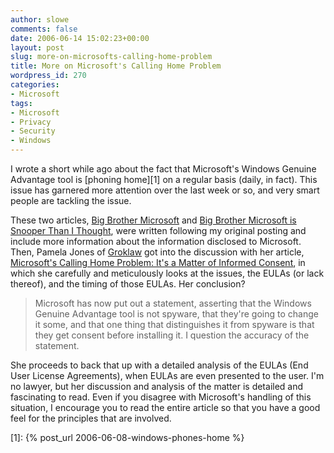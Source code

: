 ```yaml
---
author: slowe
comments: false
date: 2006-06-14 15:02:23+00:00
layout: post
slug: more-on-microsofts-calling-home-problem
title: More on Microsoft's Calling Home Problem
wordpress_id: 270
categories:
- Microsoft
tags:
- Microsoft
- Privacy
- Security
- Windows
---
```


I wrote a short while ago about the fact that Microsoft's Windows Genuine Advantage tool is [phoning home][1] on a regular basis (daily, in fact). This issue has garnered more attention over the last week or so, and very smart people are tackling the issue.

These two articles, [Big Brother Microsoft](http://www.linux-watch.com/news/NS6544431885.html) and [Big Brother Microsoft is Snooper Than I Thought](http://www.linux-watch.com/news/NS5029665134.html), were written following my original posting and include more information about the information disclosed to Microsoft. Then, Pamela Jones of [Groklaw](http://www.groklaw.net/) got into the discussion with her article, [Microsoft's Calling Home Problem: It's a Matter of Informed Consent](http://www.groklaw.net/article.php?story=20060608002958907), in which she carefully and meticulously looks at the issues, the EULAs (or lack thereof), and the timing of those EULAs. Her conclusion?

>Microsoft has now put out a statement, asserting that the Windows Genuine Advantage tool is not spyware, that they're going to change it some, and that one thing that distinguishes it from spyware is that they get consent before installing it. I question the accuracy of the statement.

She proceeds to back that up with a detailed analysis of the EULAs (End User License Agreements), when EULAs are even presented to the user. I'm no lawyer, but her discussion and analysis of the matter is detailed and fascinating to read. Even if you disagree with Microsoft's handling of this situation, I encourage you to read the entire article so that you have a good feel for the principles that are involved.

[1]: {% post_url 2006-06-08-windows-phones-home %}
